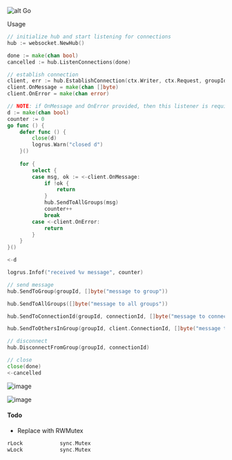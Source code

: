 ![alt Go](https://img.shields.io/github/go-mod/go-version/gobackpack/websocket)

Usage

```go
// initialize hub and start listening for connections
hub := websocket.NewHub()

done := make(chan bool)
cancelled := hub.ListenConnections(done)

// establish connection
client, err := hub.EstablishConnection(ctx.Writer, ctx.Request, groupId, "")
client.OnMessage = make(chan []byte)
client.OnError = make(chan error)

// NOTE: if OnMessage and OnError provided, then this listener is required, for now
d := make(chan bool)
counter := 0
go func () {
    defer func () {
        close(d)
        logrus.Warn("closed d")
    }()
    
    for {
        select {
        case msg, ok := <-client.OnMessage:
            if !ok {
                return
            }
            hub.SendToAllGroups(msg)
            counter++
            break
        case <-client.OnError:
            return
        }
    }
}()

<-d

logrus.Infof("received %v message", counter)

// send message
hub.SendToGroup(groupId, []byte("message to group"))

hub.SendToAllGroups([]byte("message to all groups"))

hub.SendToConnectionId(groupId, connectionId, []byte("message to connection"))

hub.SendToOthersInGroup(groupId, client.ConnectionId, []byte("message to all connections from my group except myself"))

// disconnect
hub.DisconnectFromGroup(groupId, connectionId)

// close
close(done)
<-cancelled
```


![image](https://user-images.githubusercontent.com/8428635/119730949-a181f880-be76-11eb-9dcd-f4952342f3b8.png)

![image](https://user-images.githubusercontent.com/8428635/119730888-8adba180-be76-11eb-8f29-019cd7d42792.png)


#### Todo
* Replace with RWMutex
```go
rLock            sync.Mutex
wLock            sync.Mutex
```
